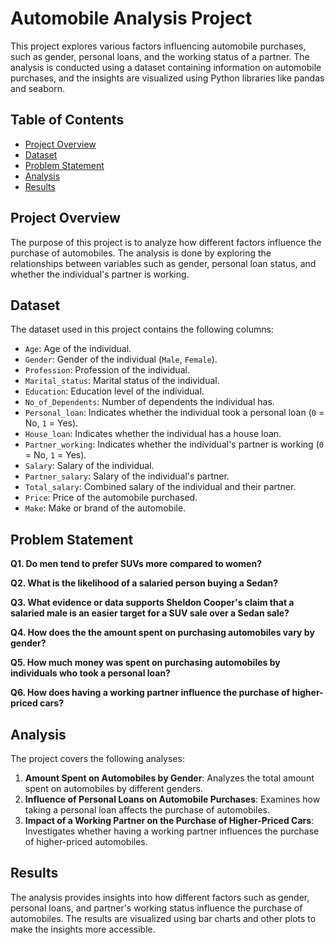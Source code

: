 
# Automobile Analysis Project

This project explores various factors influencing automobile purchases, such as gender, personal loans, and the working status of a partner. The analysis is conducted using a dataset containing information on automobile purchases, and the insights are visualized using Python libraries like pandas and seaborn.

## Table of Contents
- [Project Overview](#project-overview)
- [Dataset](#dataset)
- [Problem Statement](#problem-statement)
- [Analysis](#analysis)
- [Results](#results)

## Project Overview
The purpose of this project is to analyze how different factors influence the purchase of automobiles. The analysis is done by exploring the relationships between variables such as gender, personal loan status, and whether the individual's partner is working.

## Dataset
The dataset used in this project contains the following columns:
- `Age`: Age of the individual.
- `Gender`: Gender of the individual (`Male`, `Female`).
- `Profession`: Profession of the individual.
- `Marital_status`: Marital status of the individual.
- `Education`: Education level of the individual.
- `No_of_Dependents`: Number of dependents the individual has.
- `Personal_loan`: Indicates whether the individual took a personal loan (`0` = No, `1` = Yes).
- `House_loan`: Indicates whether the individual has a house loan.
- `Partner_working`: Indicates whether the individual's partner is working (`0` = No, `1` = Yes).
- `Salary`: Salary of the individual.
- `Partner_salary`: Salary of the individual's partner.
- `Total_salary`: Combined salary of the individual and their partner.
- `Price`: Price of the automobile purchased.
- `Make`: Make or brand of the automobile.

## Problem Statement
**Q1. Do men tend to prefer SUVs more compared to women?**

**Q2. What is the likelihood of a salaried person buying a Sedan?**

**Q3. What evidence or data supports Sheldon Cooper's claim that a salaried male is an easier target for a SUV sale over a Sedan sale?**

**Q4. How does the the amount spent on purchasing automobiles vary by gender?**

**Q5. How much money was spent on purchasing automobiles by individuals who took a personal loan?**

**Q6. How does having a working partner influence the purchase of higher-priced cars?**


## Analysis
The project covers the following analyses:
1. **Amount Spent on Automobiles by Gender**: Analyzes the total amount spent on automobiles by different genders.
2. **Influence of Personal Loans on Automobile Purchases**: Examines how taking a personal loan affects the purchase of automobiles.
3. **Impact of a Working Partner on the Purchase of Higher-Priced Cars**: Investigates whether having a working partner influences the purchase of higher-priced automobiles.


## Results
The analysis provides insights into how different factors such as gender, personal loans, and partner's working status influence the purchase of automobiles. The results are visualized using bar charts and other plots to make the insights more accessible.

